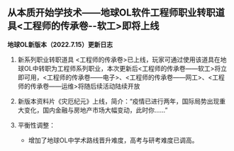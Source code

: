 ## 从本质开始学技术——地球OL软件工程师职业转职道具<工程师的传承卷--软工>即将上线

**地球OL新版本（2022.7.15）更新日志**

1. 新系列职业转职道具 <工程师的传承卷>已上线，玩家可通过使用该道具在地球OL中转职为工程师系列职业，本次更新后<工程师的传承卷——软工>将立即可用，<工程师的传承卷——电子>、<工程师的传承卷——网工>、<工程师的传承卷——运维>将随后续活动陆续开放

2. 新版本资料片《灾厄纪元》上线，简介：“疫情已进行两年，国际局势出现重大变化，国内金融与房地产市场大幅变动，此时你......”

3. 平衡性调整：
   
   * 增加了地球OL中学术路线晋升难度，高考与研考难度已调高。
